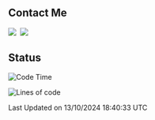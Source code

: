 ## Contact Me
<a href="https://instagram.com/_hongrok"><img src="https://img.shields.io/badge/Instagram-E4405F?style=for-the-badge&logo=Instagram&logoColor=white"/></a>&nbsp;
<img src="https://img.shields.io/badge/HongRok @hlog2e-5865F2?style=for-the-badge&logo=Discord&logoColor=white"/>&nbsp;

## Status

<!--START_SECTION:waka-->
![Code Time](http://img.shields.io/badge/Code%20Time-729%20hrs%2030%20mins-blue)

![Lines of code](https://img.shields.io/badge/From%20Hello%20World%20I%27ve%20Written-583.0%20thousand%20lines%20of%20code-blue)


 Last Updated on 13/10/2024 18:40:33 UTC
<!--END_SECTION:waka-->
